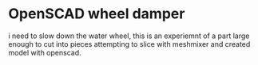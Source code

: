 # OpenSCAD wheel damper

i need to slow down the water wheel, this is an experiemnt of a part large enough to cut into pieces
attempting to slice with meshmixer and created model with openscad.

